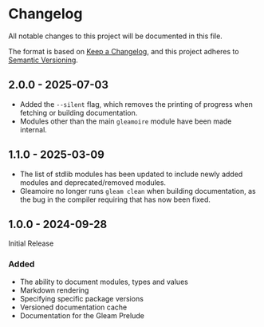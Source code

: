 # Changelog

All notable changes to this project will be documented in this file.

The format is based on [Keep a Changelog](https://keepachangelog.com/en/1.0.0/),
and this project adheres to [Semantic Versioning](https://semver.org/spec/v2.0.0.html).

## 2.0.0 - 2025-07-03

- Added the `--silent` flag, which removes the printing of progress when fetching
  or building documentation.
- Modules other than the main `gleamoire` module have been made internal.

## 1.1.0 - 2025-03-09

- The list of stdlib modules has been updated to include newly added modules
  and deprecated/removed modules.
- Gleamoire no longer runs `gleam clean` when building documentation, as the bug
  in the compiler requiring that has now been fixed.

## 1.0.0 - 2024-09-28
Initial Release

### Added
- The ability to document modules, types and values
- Markdown rendering
- Specifying specific package versions
- Versioned documentation cache
- Documentation for the Gleam Prelude
